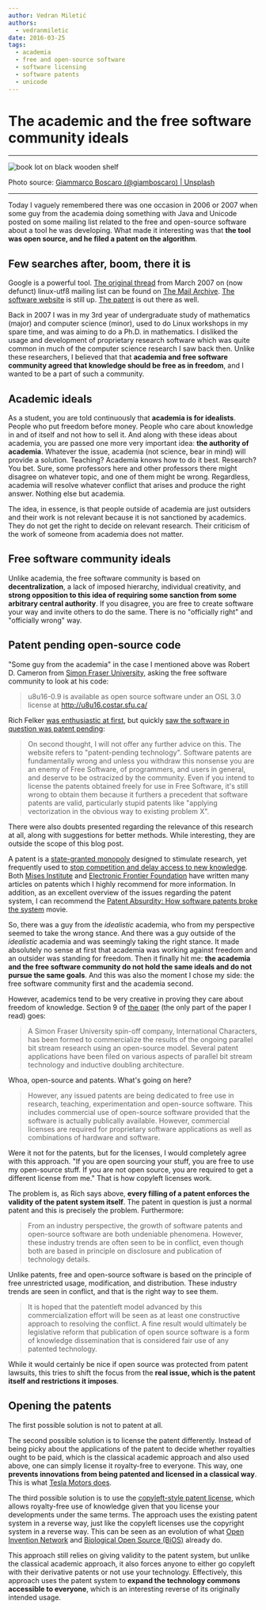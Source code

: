 ```yaml
---
author: Vedran Miletić
authors:
  - vedranmiletic
date: 2016-03-25
tags:
  - academia
  - free and open-source software
  - software licensing
  - software patents
  - unicode
---
```


# The academic and the free software community ideals

---

![book lot on black wooden shelf](https://unsplash.com/photos/zeH-ljawHtg/download?w=1920)

Photo source: [Giammarco Boscaro (@giamboscaro) | Unsplash](https://unsplash.com/photos/book-lot-on-black-wooden-shelf-zeH-ljawHtg)

---

Today I vaguely remembered there was one occasion in 2006 or 2007 when some guy from the academia doing something with Java and Unicode posted on some mailing list related to the free and open-source software about a tool he was developing. What made it interesting was that **the tool was open source, and he filed a patent on the algorithm**.

<!-- more -->

## Few searches after, boom, there it is

Google is a powerful tool. [The original thread](https://www.mail-archive.com/linux-utf8@nl.linux.org/msg05444.html) from March 2007 on (now defunct) linux-utf8 mailing list can be found on [The Mail Archive](https://www.mail-archive.com/). [The software website](http://u8u16.costar.sfu.ca/) is still up. [The patent](https://www.google.com/patents/US7783862) is out there as well.

Back in 2007 I was in my 3rd year of undergraduate study of mathematics (major) and computer science (minor), used to do Linux workshops in my spare time, and was aiming to do a Ph.D. in mathematics. I disliked the usage and development of proprietary research software which was quite common in much of the computer science research I saw back then. Unlike these researchers, I believed that that **academia and free software community agreed that knowledge should be free as in freedom**, and I wanted to be a part of such a community.

## Academic ideals

As a student, you are told continuously that **academia is for idealists**. People who put freedom before money. People who care about knowledge in and of itself and not how to sell it. And along with these ideas about academia, you are passed one more very important idea: **the authority of academia**. Whatever the issue, academia (not science, bear in mind) will provide a solution. Teaching? Academia knows how to do it best. Research? You bet. Sure, some professors here and other professors there might disagree on whatever topic, and one of them might be wrong. Regardless, academia will resolve whatever conflict that arises and produce the right answer. Nothing else but academia.

The idea, in essence, is that people outside of academia are just outsiders and their work is not relevant because it is not sanctioned by academics. They do not get the right to decide on relevant research. Their criticism of the work of someone from academia does not matter.

## Free software community ideals

Unlike academia, the free software community is based on **decentralization**, a lack of imposed hierarchy, individual creativity, and **strong opposition to this idea of requiring some sanction from some arbitrary central authority**. If you disagree, you are free to create software your way and invite others to do the same. There is no "officially right" and "officially wrong" way.

## Patent pending open-source code

"Some guy from the academia" in the case I mentioned above was Robert D. Cameron from [Simon Fraser University](https://www.sfu.ca/), asking the free software community to look at his code:

> u8u16-0.9 is available as open source software under an OSL 3.0 license at <http://u8u16.costar.sfu.ca/>

Rich Felker [was enthusiastic at first](https://www.mail-archive.com/linux-utf8@nl.linux.org/msg05445.html), but quickly [saw the software in question was patent pending](https://www.mail-archive.com/linux-utf8@nl.linux.org/msg05446.html):

> On second thought, I will not offer any further advice on this. The website refers to "patent-pending technology". Software patents are fundamentally wrong and unless you withdraw this nonsense you are an enemy of Free Software, of programmers, and users in general, and deserve to be ostracized by the community. Even if you intend to license the patents obtained freely for use in Free Software, it's still wrong to obtain them because it furthers a precedent that software patents are valid, particularly stupid patents like "applying vectorization in the obvious way to existing problem X".

There were also doubts presented regarding the relevance of this research at all, along with suggestions for better methods. While interesting, they are outside the scope of this blog post.

A patent is a [state-granted monopoly](https://mises.org/blog/are-patents-%E2%80%9Cmonopolies%E2%80%9D) designed to stimulate research, yet frequently used to [stop competition and delay access to new knowledge](https://www.eff.org/patent). Both [Mises Institute](https://mises.org/) and [Electronic Frontier Foundation](https://www.eff.org/) have written many articles on patents which I highly recommend for more information. In addition, as an excellent overview of the issues regarding the patent system, I can recommend the [Patent Absurdity: How software patents broke the system](https://youtu.be/_RPKtMTjXHg) movie.

So, there was a guy from the *idealistic* academia, who from my perspective seemed to take the wrong stance. And there was a guy outside of the *idealistic* academia and was seemingly taking the right stance. It made absolutely no sense at first that academia was working against freedom and an outsider was standing for freedom. Then it finally hit me: **the academia and the free software community do not hold the same ideals and do not pursue the same goals**. And this was also the moment I chose my side: the free software community first and the academia second.

However, academics tend to be very creative in proving they care about freedom of knowledge. Section 9 of [the paper](http://u8u16.costar.sfu.ca/attachment/wiki/WikiStart/ppopp074-cameron.pdf) (the only part of the paper I read) goes:

> A Simon Fraser University spin-off company, International Characters, has been formed to commercialize the results of the ongoing parallel bit stream research using an open-source model. Several patent applications have been filed on various aspects of parallel bit stream technology and inductive doubling architecture.

Whoa, open-source and patents. What's going on here?

> However, any issued patents are being dedicated to free use in research, teaching, experimentation and open-source software. This includes commercial use of open-source software provided that the software is actually publically available. However, commercial licenses are required for proprietary software applications as well as combinations of hardware and software.

Were it not for the patents, but for the licenses, I would completely agree with this approach. "If you are open sourcing your stuff, you are free to use my open-source stuff. If you are not open source, you are required to get a different license from me." That is how copyleft licenses work.

The problem is, as Rich says above, **every filling of a patent enforces the validity of the patent system itself**. The patent in question is just a normal patent and this is precisely the problem. Furthermore:

> From an industry perspective, the growth of software patents and open-source software are both undeniable phenomena. However, these industry trends are often seen to be in conflict, even though both are based in principle on disclosure and publication of technology details.

Unlike patents, free and open-source software is based on the principle of free unrestricted usage, modification, and distribution. These industry trends are seen in conflict, and that is the right way to see them.

> It is hoped that the patentleft model advanced by this commercialization effort will be seen as at least one constructive approach to resolving the conflict. A fine result would ultimately be legislative reform that publication of open source software is a form of knowledge dissemination that is considered fair use of any patented technology.

While it would certainly be nice if open source was protected from patent lawsuits, this tries to shift the focus from the **real issue, which is the patent itself and restrictions it imposes**.

## Opening the patents

The first possible solution is not to patent at all.

The second possible solution is to license the patent differently. Instead of being picky about the applications of the patent to decide whether royalties ought to be paid, which is the classical academic approach and also used above, one can simply license it royalty-free to everyone. This way, one **prevents innovations from being patented and licensed in a classical way**. This is what [Tesla Motors does](https://www.tesla.com/blog/all-our-patent-are-belong-you).

The third possible solution is to use the [copyleft-style patent license](https://en.wikipedia.org/wiki/Patentleft), which allows royalty-free use of knowledge given that you license your developments under the same terms. The approach uses the existing patent system in a reverse way, just like the copyleft licenses use the copyright system in a reverse way. This can be seen as an evolution of what [Open Invention Network](https://openinventionnetwork.com/) and [Biological Open Source (BiOS)](https://cambia.org/bios-landing/) already do.

This approach still relies on giving validity to the patent system, but unlike the classical academic approach, it also forces anyone to either go copyleft with their derivative patents or not use your technology. Effectively, this approach uses the patent system to **expand the technology commons accessible to everyone**, which is an interesting reverse of its originally intended usage.
